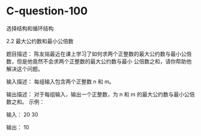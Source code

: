 # C-question-100
 选择结构和循环结构

2.2 最大公约数和最小公倍数

题目描述：
陈友铭最近在课上学习了如何求两个正整数的最大公约数与最小公倍数，但是他竟然不会求两个正整数的最大公约数与最小
公倍数之和，请你帮助他解决这个问题。
 
 输入描述：
每组输入包含两个正整数 n 和 m。 

输出描述：
对于每组输入，输出一个正整数，为 n 和 m 的最大公约数与最小公倍数之和。 示例：

输入：
20 30

输出：
10